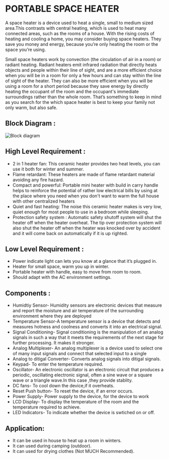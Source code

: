 # PORTABLE SPACE HEATER

A space heater is a device used to heat a single, small to medium sized area.This contrasts with central heating, which is used to heat many connected areas, such as the rooms of a house. With the rising costs of heating and cooling a home, you may consider buying space heaters. They save you money and energy, because you’re only heating the room or the space you’re using.  

Small space heaters work by convection (the circulation of air in a room) or radiant heating. Radiant heaters emit infrared radiation that directly heats objects and people within their line of sight, and are a more efficient choice when you will be in a room for only a few hours and can stay within the line of sight of the heater. They can also be more efficient when you will be using a room for a short period because they save energy by directly heating the occupant of the room and the occupant's immediate surroundings rather than the whole room. That’s something to keep in mind as you search for the which space heater is best to keep your family not only warm, but also safe. 



## Block Diagram :
![Block diagram](https://user-images.githubusercontent.com/99074356/155823245-3e50e8ce-c010-4669-9956-ead903ccc020.png)




## High Level Requirement :

* 2 in 1 heater fan: This ceramic heater provides two heat levels, you can use it both for winter and summer.
* Flame retardant: These heaters are made of flame retardant material avoiding any fire hazard. 
* Compact and powerful: Portable mini heater with build in carry handle helps to reinforce the potential of rather low electrical bills by using at the place where you need when you don't want to warm the full house with other centralized heaters
* Quiet and fast heating: The noise this ceramic heater makes is very low, quiet enough for most people to use in a bedroom while sleeping. 
* Protection safety system : Automatic safety shutoff system will shut the heater off when the heater overheat. The tip over protection system will also shut the heater off when the heater was knocked over by accident and it will come back on automatically if it is up righted.

## Low Level Requirement :

* Power indicate light can lets you know at a glance that it’s plugged in.
* Heater for small space, warm you up in winter.
* Portable heater with handle, easy to move from room to room.
* Should adapt with the AC environment settings.

## Components :

* Humidtiy Sensor- Humidity sensors are electronic devices that measure and report the moisture and air temperature of the surrounding environment where they are deployed
* Temperature Sensor-A temperature sensor is a device that detects and measures hotness and coolness and converts it into an electrical signal.
* Signal Conditioning- Signal conditioning is the manipulation of an analog signals in such a way that it meets the requirements of the next stage for further processing. It makes it stronger. 
* Analog Multiplexer- An analog multiplexer is a device used to select one of many input signals and connect that selected input to a single
* Analog to ditigal Converter- Converts analog signals into ditigal signals.
* Keypad- To enter the temperature required.
* Oscillator- An electronic oscillator is an electronic circuit that produces a periodic, oscillating electronic signal, often a sine wave or a square wave or a triangle wave.In this case ,they provide stablity.
* DC fans- To cool down the device,if it overheats.
* Reset Push button- To reset the device, if an error occurs.
* Power Supply- Power supply to the device, for the device to work
* LCD Display- To display the temperature of the room and the temperature required to achieve.
* LED Indicators- To indicate whether the device is swtiched on or off.

## Application:

* It can be used in house to heat up a room in winters.
* It can used during camping (outdoor).
* It can used for drying clothes (Not MUCH Recommended).
